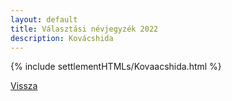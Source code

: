 ```yaml
---
layout: default
title: Választási névjegyzék 2022
description: Kovácshida
---
```


{% include settlementHTMLs/Kovaacshida.html %}

[Vissza](../)